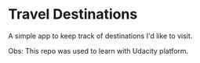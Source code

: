 # Travel Destinations

A simple app to keep track of destinations I'd like to visit.

Obs: This repo was used to learn with Udacity platform.
